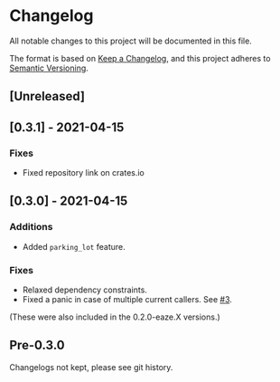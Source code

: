 # Changelog

All notable changes to this project will be documented in this file.

The format is based on [Keep a Changelog](https://keepachangelog.com/en/1.0.0/),
and this project adheres to [Semantic Versioning](https://semver.org/spec/v2.0.0.html).

## [Unreleased]

## [0.3.1] - 2021-04-15

### Fixes
- Fixed repository link on crates.io

## [0.3.0] - 2021-04-15

### Additions
- Added `parking_lot` feature.

### Fixes
- Relaxed dependency constraints.
- Fixed a panic in case of multiple current callers. See [#3](https://github.com/eaze/tracing-honeycomb/pull/3).

(These were also included in the 0.2.0-eaze.X versions.)

## Pre-0.3.0

Changelogs not kept, please see git history.
